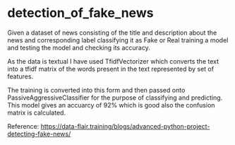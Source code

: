 # detection_of_fake_news
Given a dataset of news consisting of the title and description about the news and corresponding label classifying it as Fake or Real training a model and testing the model and checking its accuracy.


As the data is textual I have used TfidfVectorizer which converts the text into a tfidf matrix of the words present in the text represented by set of features. 

The training is converted into this form and then passed onto PassiveAggressiveClassifier for the purpose of classifying and predicting. This model gives an accuarcy of 92% which is good also the confusion matrix is calculated.

Reference: https://data-flair.training/blogs/advanced-python-project-detecting-fake-news/
